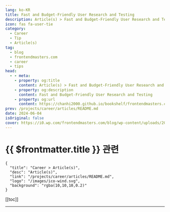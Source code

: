 ```yaml
---
lang: ko-KR
title: Fast and Budget-Friendly User Research and Testing
description: Article(s) > Fast and Budget-Friendly User Research and Testing
icon: fas fa-user-tie
category: 
  - Career
  - Tip
  - Article(s)
tag: 
  - blog
  - frontendmasters.com
  - career
  - tips
head:
  - - meta:
    - property: og:title
      content: Article(s) > Fast and Budget-Friendly User Research and Testing
    - property: og:description
      content: Fast and Budget-Friendly User Research and Testing
    - property: og:url
      content: https://chanhi2000.github.io/bookshelf/frontendmasters.com/fast-and-budget-friendly-user-research-and-testing.html
prev: /projects/career/articles/README.md
date: 2024-06-04
isOriginal: false
cover: https://i0.wp.com/frontendmasters.com/blog/wp-content/uploads/2024/05/1024px-Project_User_Experience_Testing_9719939867.jpg?resize=768%2C514&ssl=1
---
```


# {{ $frontmatter.title }} 관련

```component VPCard
{
  "title": "Career > Article(s)",
  "desc": "Article(s)",
  "link": "/projects/career/articles/README.md",
  "logo": "/images/ico-wind.svg",
  "background": "rgba(10,10,10,0.2)"
}
```

[[toc]]

---

<SiteInfo
  name="Fast and Budget-Friendly User Research and Testing"
  desc="Despite perceived challenges like cost and time, modern tools such as Lookback and Maze offer affordable and efficient remote and unfacilitated testing options."
  url="https://frontendmasters.com/news/fast-and-budget-friendly-user-research-and-testing/"
  logo="https://frontendmasters.com/favicon.ico"
  preview="https://i0.wp.com/frontendmasters.com/blog/wp-content/uploads/2024/05/1024px-Project_User_Experience_Testing_9719939867.jpg?resize=768%2C514&ssl=1"/>

<!-- TODO: 작성 -->
